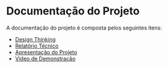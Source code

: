 # Documentação do Projeto

A documentação do projeto é composta pelos seguintes itens: 
 - [Design Thinking](https://github.com/ICEI-PUC-Minas-PPLCC-TI/ti-1-ppl-cc-m-20231-finaciart/blob/master/docs/concepcao/PPLCC-M%20-%20T1-G02%20-%20Finan%C3%A7as.pdf)
 - [Relatório Técnico](https://github.com/ICEI-PUC-Minas-PPLCC-TI/ti-1-ppl-cc-m-20231-finaciart/blob/master/docs/relatorio/relatorio.md)
 - [Apresentação do Projeto](https://www.canva.com/design/DAFgAahN3Oc/bXnn9B9CBvaXGuw1rk5CuQ/edit?utm_content=DAFgAahN3Oc&utm_campaign=designshare&utm_medium=link2&utm_source=sharebutton)
 - [Vídeo de Demonstração](https://youtube.com)

